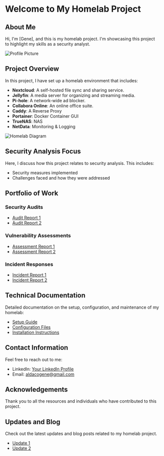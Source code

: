 # Welcome to My Homelab Project

## About Me

Hi, I'm [Gene], and this is my homelab project. I'm showcasing this project to highlight my skills as a security analyst.

![Profile Picture](https://nextcloud.gahomeserver.duckdns.org/s/CFB7jxzNkzrafEq/preview) <!-- Replace with your image -->

## Project Overview

In this project, I have set up a homelab environment that includes:

- **Nextcloud**: A self-hosted file sync and sharing service.
- **Jellyfin**: A media server for organizing and streaming media.
- **Pi-hole**: A network-wide ad blocker.
- **Collabora Online**: An online office suite.
- **Caddy**: A Reverse Proxy
- **Portainer**: Docker Container GUI
- **TrueNAS**: NAS
- **NetData**: Monitoring & Logging

![Homelab Diagram](https://nextcloud.gahomeserver.duckdns.org/s/2AMAbDaAXAi9pEr/preview) <!-- Replace with your diagram -->

## Security Analysis Focus

Here, I discuss how this project relates to security analysis. This includes:

- Security measures implemented
- Challenges faced and how they were addressed

## Portfolio of Work

### Security Audits

- [Audit Report 1](link-to-report)
- [Audit Report 2](link-to-report)

### Vulnerability Assessments

- [Assessment Report 1](link-to-report)
- [Assessment Report 2](link-to-report)

### Incident Responses

- [Incident Report 1](link-to-report)
- [Incident Report 2](link-to-report)

## Technical Documentation

Detailed documentation on the setup, configuration, and maintenance of my homelab:

- [Setup Guide](link-to-guide)
- [Configuration Files](link-to-files)
- [Installation Instructions](link-to-instructions)

## Contact Information

Feel free to reach out to me:

- LinkedIn: [Your LinkedIn Profile](https://www.linkedin.com/in/gene-aldaco-47b493191/)
- Email: [aldacogene@gmail.com](mailto:aldacogene@gmail.com)

## Acknowledgements

Thank you to all the resources and individuals who have contributed to this project.

## Updates and Blog

Check out the latest updates and blog posts related to my homelab project.

- [Update 1](link-to-update)
- [Update 2](link-to-update)
